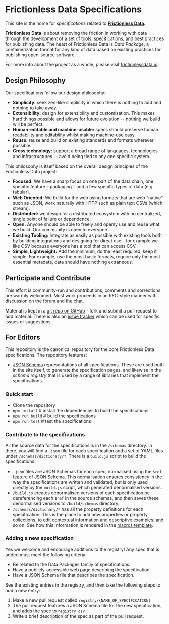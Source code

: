 # Frictionless Data Specifications

This site is the home for *specifications* related to **[Frictionless Data][site].**

**Frictionless Data** is about removing the friction in working with data through the development of a set of tools, specifications, and best practices for publishing data. The heart of Frictionless Data is *Data Package*, a containerization format for any kind of data based on existing practices for publishing open-source software.

For more info about the project as a whole, please visit [frictionlessdata.io](http://frictionlessdata.io).

## Design Philosophy

Our specifications follow our design philosophy:

* **Simplicity:** seek zen-like simplicity in which there is nothing to add and nothing to take away.
* **Extensibility:** design for extensibility and customisation. This makes hard things possible and allows for future evolution -- nothing we build will be perfect.
* **Human-editable and machine-usable:** specs should preserve human readability and editability whilst making machine-use easy.
* **Reuse:** reuse and build on existing standards and formats wherever possible.
* **Cross technology:** support a broad range of languages, technologies and infrastructures -- avoid being tied to any one specific system.

This philosophy is itself based on the overall design principles of the Frictionless Data project:

* **Focused:** We have a sharp focus on one part of the data chain, one specific feature – packaging – and a few specific types of data (e.g. tabular).
* **Web Oriented:** We build for the web using formats that are web "native" such as JSON, work naturally with HTTP such as plain text CSVs (which stream).
* **Distributed:** we design for a distributed ecosystem with no centralized, single point of failure or dependence.
* **Open:** Anyone should be able to freely and openly use and reuse what we build. Our community is open to everyone.
* **Existing Tooling:** Integrate as easily as possible with existing tools both by building integrations and designing for direct use – for example we like CSV because everyone has a tool that can access CSV.
* **Simple, Lightweight:** Add the minimum, do the least required, keep it simple. For example, use the most basic formats, require only the most essential metadata, data should have nothing extraneous.

## Participate and Contribute

This effort is community-run and contributions, comments and corrections are warmly welcomed. Most work proceeds in an RFC-style manner with discussion on the [forum][forum] and the [chat][chat].

Material is kept in a [git repo on GitHub][repo] - fork and submit a pull request to add material. There is also an [issue tracker][issues] which can be used for specific issues or suggestions.

[forum]: https://discuss.okfn.org/c/frictionless-data
[repo]: https://github.com/frictionlessdata/specs
[issues]: https://github.com/frictionlessdata/specs/issues
[chat]: https://gitter.im/frictionlessdata/chat
[site]: http://frictionlessdata.io

## For Editors

This repository is the canonical repository for the core Frictionless Data specifications. The repository features:

- [JSON Schema](http://json-schema.org) representations of all specifications. These are used both in the site itself, to generate the specification pages, and likewise in the *schema registry* that is used by a range of libraries that implement the specifications.

### Quick start

- Clone the repository
- `npm install` # install the dependencies to build the specifications
- `npm run build` # build the specifications
- `npm run test` # test the specifications

### Contribute to the specifications

All the source data for the specifications is in the `/schemas` directory. In there, you will find a `.json` file for each specification and a set of YAML files under `/schemas/dictionary/*`. There is a `build.js` script to build the specifications.

- `.json` files are JSON Schemas for each spec, normalised using the `$ref` feature of JSON Schema. This normalisation ensures consistency in the way the specifications are written and validated, but is only used directly by the `build.js` script, which generated denormalised versions.
- `/build.js` creates denormalised versions of each specification be dereferencing each `$ref` in the source schemas, and then saves these denormalised versions to `/build/schemas` directory.
- `/schemas/dictionary/*` has all the property definitions for each specification. This is the place to add new properties or property collections, to edit contextual information and descriptive examples, and so on. See how this information is rendered in the [macros template](https://github.com/frictionlessdata/specs/blob/master/templates/macros.html).

### Adding a new specification

Yes we welcome and encourage additions to the registry! Any spec that is added must meet the following criteria:

- Be related to the Data Packages family of specifications.
- Have a publicly-accessible web page describing the specification.
- Have a JSON Schema file that describes the specification.

See the existing entries in the registry, and then take the following steps to add a new entry:

1. Make a new pull request called `registry/{NAME_OF_SPECIFICATION}`
2. The pull request features a JSON Schema file for the new specification, and adds the spec to `registry.csv`
3. Write a brief description of the spec as part of the pull request.

